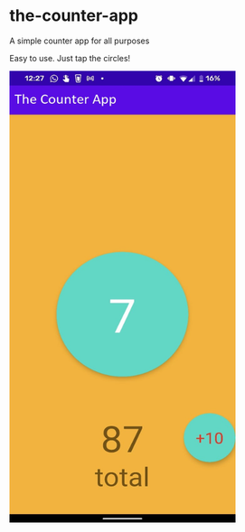 # the-counter-app
A simple counter app for all purposes

Easy to use. Just tap the circles!

<img src="screen.jpeg" width="400" height="800">

